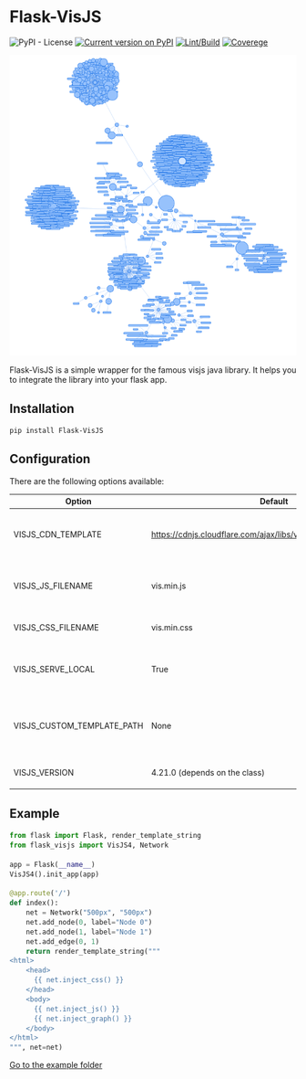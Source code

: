 # Flask-VisJS

![PyPI - License](https://img.shields.io/pypi/l/Flask-VisJS)
[![Current version on PyPI](https://img.shields.io/pypi/v/Flask-VisJS)](https://pypi.org/project/Flask-VisJS/)
[![Lint/Build](https://github.com/dadav/Flask-VisJS/actions/workflows/build.yaml/badge.svg)](https://github.com/dadav/Flask-VisJS/actions/)
[![Coverege](https://codecov.io/gh/dadav/Flask-VisJS/branch/main/graph/badge.svg?token=XAM1MHF3NC)](https://codecov.io/gh/dadav/Flask-VisJS)

![Homedir](./img/visjs.png)

Flask-VisJS is a simple wrapper for the famous visjs java library. It helps you to integrate
the library into your flask app.

## Installation

```bash
pip install Flask-VisJS
```

## Configuration

There are the following options available:

| Option        | Default           | Description  |
| ------------- | ------------- | ----- |
| VISJS_CDN_TEMPLATE | https://cdnjs.cloudflare.com/ajax/libs/vis/{VERSION}/{FILENAME} | The CDN to use (only relevant if not localy served) |
| VISJS_JS_FILENAME | vis.min.js | The filename of the javascript file |
| VISJS_CSS_FILENAME | vis.min.css | The filename of the css file |
| VISJS_SERVE_LOCAL | True | If the files should be served localy or from a CDN |
| VISJS_CUSTOM_TEMPLATE_PATH | None | The path for a custom template (used by pyvis) |
| VISJS_VERSION | 4.21.0 (depends on the class) | The version of the visjs library |

## Example

```python
from flask import Flask, render_template_string
from flask_visjs import VisJS4, Network

app = Flask(__name__)
VisJS4().init_app(app)

@app.route('/')
def index():
    net = Network("500px", "500px")
    net.add_node(0, label="Node 0")
    net.add_node(1, label="Node 1")
    net.add_edge(0, 1)
    return render_template_string("""
<html>
    <head>
      {{ net.inject_css() }}
    </head>
    <body>
      {{ net.inject_js() }}
      {{ net.inject_graph() }}
    </body>
</html>
""", net=net)
```

[Go to the example folder](./examples/)
